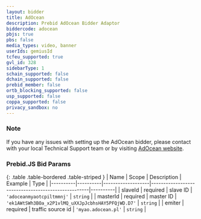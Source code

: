 ```yaml
---
layout: bidder
title: AdOcean
description: Prebid AdOcean Bidder Adaptor
biddercode: adocean
pbjs: true
pbs: false
media_types: video, banner
userIds: gemiusId
tcfeu_supported: true
gvl_id: 328
sidebarType: 1
schain_supported: false
dchain_supported: false
prebid_member: false
ortb_blocking_supported: false
usp_supported: false
coppa_supported: false
privacy_sandbox: no
---
```


### Note

If you have any issues with setting up the AdOcean bidder, please contact with your local Technical Support team or by visiting [AdOcean website](https://adocean-global.com/en/contact/).

### Prebid.JS Bid Params

{: .table .table-bordered .table-striped }
| Name     | Scope    | Description       | Example                                            | Type     |
|----------|----------|-------------------|----------------------------------------------------|----------|
| slaveId  | required | slave ID          | `'adoceanmyaotcpiltmmnj'`                          | `string` |
| masterId | required | master ID         | `'ek1AWtSWh3BOa_x2P1vlMQ_uXXJpJcbhsHAY5PFQjWD.D7'` | `string` |
| emiter   | required | traffic source id | `'myao.adocean.pl'`                                | `string` |
